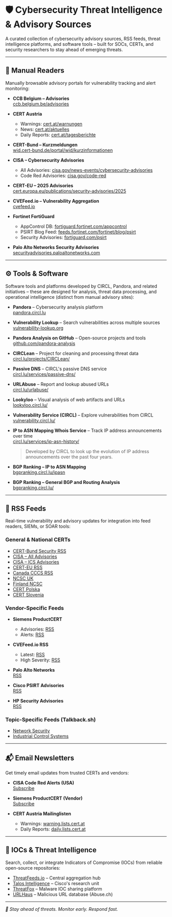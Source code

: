 # 🛡️ Cybersecurity Threat Intelligence & Advisory Sources

A curated collection of cybersecurity advisory sources, RSS feeds, threat intelligence platforms, and software tools – built for SOCs, CERTs, and security researchers to stay ahead of emerging threats.

---

## 📖 Manual Readers

Manually browsable advisory portals for vulnerability tracking and alert monitoring:

- **CCB Belgium – Advisories**  
  [ccb.belgium.be/advisories](https://ccb.belgium.be/advisories)
  
- **CERT Austria**  
  - Warnings: [cert.at/warnungen](https://www.cert.at/de/meldungen/warnungen/)  
  - News: [cert.at/aktuelles](https://www.cert.at/de/meldungen/aktuelles/)  
  - Daily Reports: [cert.at/tagesberichte](https://www.cert.at/de/meldungen/tagesberichte/)
  
- **CERT-Bund – Kurzmeldungen**  
  [wid.cert-bund.de/portal/wid/kurzinformationen](https://wid.cert-bund.de/portal/wid/kurzinformationen)
  
- **CISA – Cybersecurity Advisories**  
  - All Advisories: [cisa.gov/news-events/cybersecurity-advisories](https://www.cisa.gov/news-events/cybersecurity-advisories)  
  - Code Red Advisories: [cisa.gov/code-red](https://www.cisa.gov/news-events/cybersecurity-advisories?f%5B0%5D=advisory_type%3A94)
  
- **CERT-EU – 2025 Advisories**  
  [cert.europa.eu/publications/security-advisories/2025](https://cert.europa.eu/publications/security-advisories/2025)
  
- **CVEFeed.io – Vulnerability Aggregation**  
  [cvefeed.io](https://cvefeed.io/)
  
- **Fortinet FortiGuard**  
  - AppControl DB: [fortiguard.fortinet.com/appcontrol](https://fortiguard.fortinet.com/appcontrol)  
  - PSIRT Blog Feed: [feeds.fortinet.com/fortinet/blog/psirt](https://feeds.fortinet.com/fortinet/blog/psirt)  
  - Security Advisories: [fortiguard.com/psirt](https://www.fortiguard.com/psirt)
  
- **Palo Alto Networks Security Advisories**  
  [securityadvisories.paloaltonetworks.com](https://securityadvisories.paloaltonetworks.com/)

---

## ⚙️ Tools & Software

Software tools and platforms developed by CIRCL, Pandora, and related initiatives – these are designed for analysis, threat data processing, and operational intelligence (distinct from manual advisory sites):

- **Pandora** – Cybersecurity analysis platform  
  [pandora.circl.lu](https://pandora.circl.lu)
  
- **Vulnerability Lookup** – Search vulnerabilities across multiple sources  
  [vulnerability-lookup.org](https://www.vulnerability-lookup.org/)
  
- **Pandora Analysis on GitHub** – Open-source projects and tools  
  [github.com/pandora-analysis](https://github.com/pandora-analysis)
  
- **CIRCLean** – Project for cleaning and processing threat data  
  [circl.lu/projects/CIRCLean/](https://circl.lu/projects/CIRCLean/)
  
- **Passive DNS** – CIRCL's passive DNS service  
  [circl.lu/services/passive-dns/](https://circl.lu/services/passive-dns/)
  
- **URLAbuse** – Report and lookup abused URLs  
  [circl.lu/urlabuse/](https://circl.lu/urlabuse/)
  
- **Lookyloo** – Visual analysis of web artifacts and URLs  
  [lookyloo.circl.lu/](https://lookyloo.circl.lu/)
  
- **Vulnerability Service (CIRCL)** – Explore vulnerabilities from CIRCL  
  [vulnerability.circl.lu/](https://vulnerability.circl.lu/)
  
- **IP to ASN Mapping Whois Service** – Track IP address announcements over time  
  [circl.lu/services/ip-asn-history/](https://circl.lu/services/ip-asn-history/)  
  > Developed by CIRCL to look up the evolution of IP address announcements over the past four years.
  
- **BGP Ranking – IP to ASN Mapping**  
  [bgpranking.circl.lu/ipasn](https://bgpranking.circl.lu/ipasn)
  
- **BGP Ranking – General BGP and Routing Analysis**  
  [bgpranking.circl.lu/](https://bgpranking.circl.lu/)

---

## 📡 RSS Feeds

Real-time vulnerability and advisory updates for integration into feed readers, SIEMs, or SOAR tools:

### General & National CERTs

- [CERT-Bund Security RSS](https://wid.cert-bund.de/content/public/securityAdvisory/rss)  
- [CISA – All Advisories](https://www.cisa.gov/cybersecurity-advisories/all.xml)  
- [CISA – ICS Advisories](https://www.cisa.gov/cybersecurity-advisories/ics-advisories.xml)  
- [CERT-EU RSS](https://cert.europa.eu/publications/security-advisories-rss)  
- [Canada CCCS RSS](https://www.cyber.gc.ca/api/cccs/rss/v1/get?feed=alerts_advisories&lang=en)  
- [NCSC UK](https://www.ncsc.gov.uk/api/1/services/v1/all-rss-feed.xml)  
- [Finland NCSC](https://www.kyberturvallisuuskeskus.fi/feed/rss/en)  
- [CERT Polska](https://cert.pl/en/rss.xml)  
- [CERT Slovenia](https://www.cert.si/en/category/news/feed/)

### Vendor-Specific Feeds

- **Siemens ProductCERT**  
  - Advisories: [RSS](https://cert-portal.siemens.com/productcert/rss/advisories.atom?ste_sid=6cf9821d2148622624d167e8ab7104bd)  
  - Alerts: [RSS](https://cert-portal.siemens.com/productcert/rss/alerts.atom?ste_sid=6cf9821d2148622624d167e8ab7104bd)
  
- **CVEFeed.io RSS**  
  - Latest: [RSS](https://cvefeed.io/rssfeed/latest.xml)  
  - High Severity: [RSS](https://cvefeed.io/rssfeed/severity/high.xml)
  
- **Palo Alto Networks**  
  [RSS](https://securityadvisories.paloaltonetworks.com/rss.xml)
  
- **Cisco PSIRT Advisories**  
  [RSS](https://sec.cloudapps.cisco.com/security/center/psirtrss20/CiscoSecurityAdvisory.xml)
  
- **HP Security Advisories**  
  [RSS](https://support.hp.com/wcc-widget-services/us-en/rss-feed?category=business-solutions-software&id=232422101974597001049413910241836)

### Topic-Specific Feeds (Talkback.sh)

- [Network Security](https://talkback.sh/resources/feed/category/7/)  
- [Industrial Control Systems](https://talkback.sh/resources/feed/category/6/)

---

## 📬 Email Newsletters

Get timely email updates from trusted CERTs and vendors:

- **CISA Code Red Alerts (USA)**  
  [Subscribe](https://public.govdelivery.com/accounts/USDHSCISA/subscriber/new?qsp=CODE_RED)
  
- **Siemens ProductCERT (Vendor)**  
  [Subscribe](https://www.siemens.com/global/en/products/services/cert.html#SubscribetoSecurityAdvisories)
  
- **CERT Austria Mailinglisten**  
  - Warnings: [warning.lists.cert.at](https://lists.cert.at/mailman3/postorius/lists/warning.lists.cert.at/)  
  - Daily Reports: [daily.lists.cert.at](https://lists.cert.at/mailman3/postorius/lists/daily.lists.cert.at/)

---

## 🧠 IOCs & Threat Intelligence

Search, collect, or integrate Indicators of Compromise (IOCs) from reliable open-source repositories:

- [ThreatFeeds.io](https://threatfeeds.io/) – Central aggregation hub  
- [Talos Intelligence](https://www.talosintelligence.com/) – Cisco's research unit  
- [ThreatFox](https://threatfox.abuse.ch/) – Malware IOC sharing platform  
- [URLHaus](https://urlhaus.abuse.ch/) – Malicious URL database (Abuse.ch)

---

_🔐 Stay ahead of threats. Monitor early. Respond fast._
